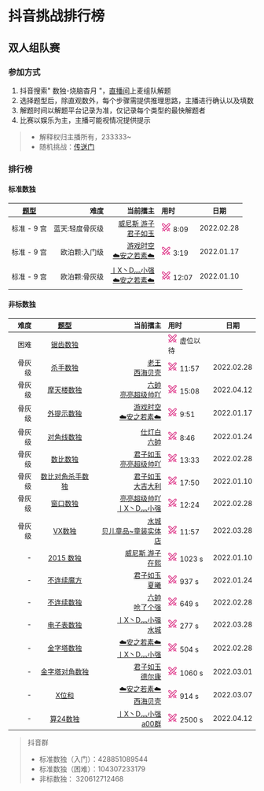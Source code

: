 # 抖音挑战排行榜

## 双人组队赛

### 参加方式

1. 抖音搜索" 数独-烧脑杳月 "，[直播间][烧脑数独|杳月]上麦组队解题
2. 选择题型后，除直观数外，每个步骤需提供推理思路，主播进行确认以及填数
3. 解题时间以解题平台记录为准，仅记录每个类型的最快解题者
4. 比赛以娱乐为主，主播可能视情况提供提示
> - 解释权归主播所有，233333~
> - 随机挑战：[传送门](https://www.oubk.com/pk)

### 排行榜

#### 标准数独

| [题型](SUMMARY.md) | 难度 | 当前擂主 | 用时 | 日期 |
| :---: | ---: | ---: | :--- | --- |
| 标准 - 9 宫 | 蓝天:轻度骨灰级 | [威尼斯 游子] <br/> [君子如玉] | [![挑战]][轻度骨灰级] 8:09 | 2022.02.28 |
| 标准 - 9 宫 | 欧泊颗:入门级 | [游戏时空] <br/> [☁️安之若素☁️] | [![挑战]][PK] 3:19 | 2022.01.17 |
| 标准 - 9 宫 | 欧泊颗:骨灰级 | [丨X丶D灬小强] <br/> [☁️安之若素☁️] | [![挑战]][PK] 12:07 | 2022.01.10 |

#### 非标数独

| 难度 | [题型](SUMMARY.md) | 当前擂主 | 用时 | 日期 |
| ---: | :---: | ---: | :--- | --- |
| 困难 | [锯齿数独][锯齿数独说明] | | [![挑战]][锯齿数独] 虚位以待 | |
| 骨灰级 | [杀手数独][PK] | [老王] <br/> [西海贝壳] | [![挑战]][PK] 11:57 | 2022.02.28 |
| 骨灰级 | [摩天楼数独][PK] | [六帥] <br/> [亮亮超级帅吖] | [![挑战]][PK] 15:08 | 2022.04.12 |
| 骨灰级 | [外提示数独][PK] | [游戏时空][] <br/> [☁️安之若素☁️] | [![挑战]][PK] 9:51 | 2022.01.17 |
| 骨灰级 | [对角线数独][PK] | [仕灯白] <br/> [六帥] | [![挑战]][PK] 8:46 | 2022.01.24 |
| 骨灰级 | [数比数独][PK] | [君子如玉] <br/> [亮亮超级帅吖] | [![挑战]][PK] 13:33 | 2022.02.28 |
| 骨灰级 | [数比对角杀手数独][PK] | [君子如玉] <br/> [大吉大利] | [![挑战]][PK] 17:50 | 2022.01.10 |
| 骨灰级 | [窗口数独][窗口数独说明] | [亮亮超级帅吖] <br/> [丨X丶D灬小强] | [![挑战]][PK] 12:24 | 2022.02.28 |
| 骨灰级 | [VX数独][PK] | [水城][威尼斯 游子]  <br/> [贝儿童品~童装实体店] | [![挑战]][PK] 11:57 | 2022.03.28 |
| - | [2015 数独][] | [威尼斯 游子] <br/> [在熙] | [![挑战]][2015 数独] 1023 s | 2022.01.10 |
| - | [不连续魔方][不连续魔方说明] | [君子如玉] <br/> [夏曦] | [![挑战]][不连续魔方] 937 s | 2022.01.24 |
| - | [不连续数独][不连续数独说明] | [六帥] <br/> [呛了个强] | [![挑战]][不连续数独] 649 s | 2022.02.28 |
| - | [电子表数独][] | [丨X丶D灬小强] <br/> [水城][威尼斯 游子] | [![挑战]][电子表数独] 277 s | 2022.03.28 |
| - | [金字塔数独][] | [☁️安之若素☁️] <br/> [丨X丶D灬小强] | [![挑战]][金字塔数独] 504 s | 2022.02.28 |
| - | [金字塔对角数独][] | [君子如玉] <br/> [德尔康] | [![挑战]][金字塔对角数独] 1060 s | 2022.03.01 |
| - | [X位和][] | [☁️安之若素☁️] <br/> [西海贝壳] | [![挑战]][X位和] 914 s | 2022.03.07 |
| - | [算24数独][] | [丨X丶D灬小强] <br/> [a00群] | [![挑战]][算24数独] 2500 s | 2022.04.12 |

> 抖音群
> - 标准数独（入门）：428851089544
> - 标准数独（困难）：104307233179
> - 非标数独：       320612712468

[烧脑数独|杳月]: https://www.douyin.com/user/MS4wLjABAAAAp0G7R9sryGmDiYJ2X9whbMDB34rrkln-wdYjrHhmd8s
[在熙]: https://www.douyin.com/user/MS4wLjABAAAAr90Iu9lNl52tkiDKnJ2NSeT1Fq9CjoKG56EsuzsTYIw
[君子如玉]: https://www.douyin.com/user/MS4wLjABAAAAOwWDJybtaKiSQ7sXTaJ_Eq3Do-rTdpMPXJ_iBFYSzHOhu3xHd8xM7U70ZJfShlUx
[☁️安之若素☁️]: https://www.douyin.com/user/MS4wLjABAAAABpoXLOur7nmwDrbJ1eltxG9fZLEcM2HLib6wr-lj9c4
[丨X丶D灬小强]: https://www.douyin.com/user/MS4wLjABAAAAyVGKMF1ClwyBZpOIzzusARy7RCEpBYu4JYUbxh25FO0
[大吉大利]: https://www.douyin.com/user/MS4wLjABAAAAu0K1S6JaXEI_eF3t5BKkQp1IvXKgICyk8705BJgdLUQ
[威尼斯 游子]: https://www.douyin.com/user/MS4wLjABAAAA3kUIeVO_WtPzBMav51WnpiIORWVg8Hap4n9b2pqRFDDsFLyUrFHL0bwSCHW3bcRu
[旷世情缘]: https://www.douyin.com/user/MS4wLjABAAAAsfKk7sXqd4_Vw8dF0EHf0d5lNXqCZHOYeHDbNpjo1Yo
[游戏时空]: https://www.douyin.com/user/MS4wLjABAAAAClE8Wxycs_YCw-_Muz9Y1d4pQFCXJuHaTF_aV_m8bqctMZDXLbv273fVs2ONhunA
[亮亮超级帅吖]: https://www.douyin.com/user/MS4wLjABAAAAUAu42n-WJ8eCFzEmrjF_9I6Ga6HMBCDqoIjuisR0XMY
[仕灯白]: https://www.douyin.com/user/MS4wLjABAAAAtJIjJolsrt2icb6UTwrGpsBDCWm2gKP6DLZ8STeA72s
[六帥]: https://www.douyin.com/user/MS4wLjABAAAAa42yXW6piGVSOQzqt8QaPvNJyd76hirRqrd2g2JLg28
[夏曦]: https://www.douyin.com/user/MS4wLjABAAAAhHIxsZ95S5Fu2tZAbptzZCI7uVaboHKfgoamViuhcXg
[a00群]: https://www.douyin.com/user/MS4wLjABAAAAoUvD1RKV1KJP9xG6vcN7FJiGhCRzPaIRj9195-Ks88A
[呛了个强]: https://www.douyin.com/user/MS4wLjABAAAAIfAl4D-i7Qs54sw7BolNGdrYR7G4geNA1-n0Hmid7iE
[아빠]: https://www.douyin.com/user/MS4wLjABAAAAS5AQZdZFhHuNpf9nnDmz7Nq4oNa3PguLAzu0vH354frJyrxRPmuy7_S6yZl0vxgX
[老王]: https://www.douyin.com/user/MS4wLjABAAAAmYEOeMJVGc0WJG-9gT7zjQGlJijUTWp6wKZsHL8g9Tw
[西海贝壳]: https://www.douyin.com/user/MS4wLjABAAAA2vQad7W6MEZsLm7K8QdphruVt6Ws6R0wrki_Clve15E
[德尔康]: https://www.douyin.com/user/MS4wLjABAAAAua1veWiJHEnzBN4iijjVV3QkTXLWz6Pf9ttSM4qliEZaoTaq7wuU09N7mcEABdBJ
[贝儿童品~童装实体店]: https://www.douyin.com/user/MS4wLjABAAAAEZhTUqew4r8FTqs7JPckH6985gOjhxkkl8PRVDmBCl4

[蓝天初心级]: https://www.oubk.com/super-sudoku/super-easy
[轻度骨灰级]: https://www.oubk.com/super-sudoku/insane

[PK]: https://www.oubk.com/pk
[窗口数独说明]: 非标数独/9宫/额外区域类/绝对区域/额外宫类/窗口数独.md
[2015 数独]: http://www.sudokufans.org.cn/lx/game.index.php?type=ts4
[不连续魔方说明]: 非标数独/魔方/不连续魔方.md
[不连续魔方]: http://www.sudokufans.org.cn/lx/game.index.php?type=ncmf
[电子表数独]: http://www.sudokufans.org.cn/lx/game.index.php?type=clk2
[不连续数独说明]: 非标数独/9宫/计算类/内提示类/单标类/连续类/不连续数独.md
[不连续数独]: http://www.sudokufans.org.cn/lx/game.index.php?type=nc
[金字塔数独]: http://www.sudokufans.org.cn/lx/game.index.php?type=xx
[金字塔对角数独]: http://www.sudokufans.org.cn/lx/game.index.php?type=xxx
[X位和]: http://www.sudokufans.org.cn/lx/game.index.php?type=xsum2
[算24数独]: http://www.sudokufans.org.cn/lx/game.index.php?type=z24
[锯齿数独说明]: 非标数独/9宫/异形类/锯齿数独.md
[锯齿数独]: https://cn.puzzle-jigsaw-sudoku.com/?size=8

[挑战]: images/挑战20x20.png
